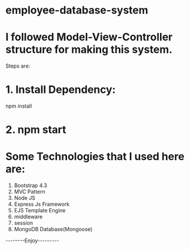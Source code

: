 # employee-database-system
# I followed Model-View-Controller structure for making this system.

Steps are:
# 1. Install Dependency:
npm install

# 2. npm start 

# Some Technologies that I used here are:
1. Bootstrap 4.3
2. MVC Pattern
3. Node JS
4. Express Js Framework
5. EJS Template Engine
6. middleware
7. session
8. MongoDB Database(Mongoose)

--------Enjoy---------

